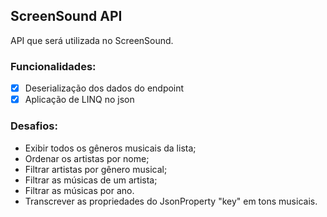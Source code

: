 ## ScreenSound API

API que será utilizada no ScreenSound.

### Funcionalidades:
- [x] Deserialização dos dados do endpoint
- [x] Aplicação de LINQ no json

### Desafios:
* Exibir todos os gêneros musicais da lista;
* Ordenar os artistas por nome;
* Filtrar artistas por gênero musical;
* Filtrar as músicas de um artista;
* Filtrar as músicas por ano.
* Transcrever as propriedades do JsonProperty "key" em tons musicais.
